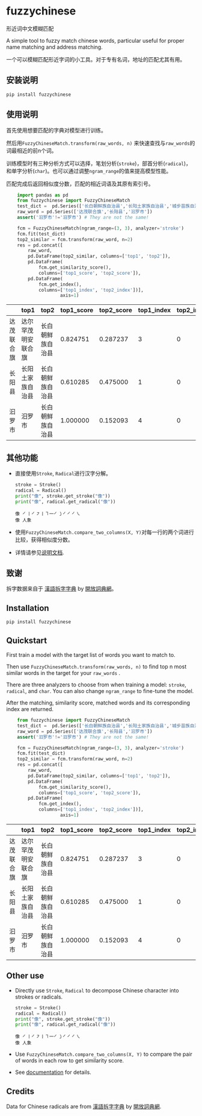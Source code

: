 fuzzychinese
=====
形近词中文模糊匹配

A simple tool to fuzzy match chinese words, particular useful for proper name matching and address matching.

一个可以模糊匹配形近字词的小工具。对于专有名词，地址的匹配尤其有用。

## 安装说明
```
pip install fuzzychinese
```

## 使用说明
首先使用想要匹配的字典对模型进行训练。

然后用`FuzzyChineseMatch.transform(raw_words, n)` 来快速查找与`raw_words`的词最相近的前n个词。

训练模型时有三种分析方式可以选择，笔划分析(`stroke`)，部首分析(`radical`)，和单字分析(`char`)。也可以通过调整`ngram_range`的值来提高模型性能。

匹配完成后返回相似度分数，匹配的相近词语及其原有索引号。

```python
    import pandas as pd
    from fuzzychinese import FuzzyChineseMatch
    test_dict =  pd.Series(['长白朝鲜族自治县','长阳土家族自治县','城步苗族自治县','达尔罕茂明安联合旗','汨罗市'])
    raw_word = pd.Series(['达茂联合旗','长阳县','汩罗市'])
    assert('汩罗市'!='汨罗市') # They are not the same!

    fcm = FuzzyChineseMatch(ngram_range=(3, 3), analyzer='stroke')
    fcm.fit(test_dict)
    top2_similar = fcm.transform(raw_word, n=2)
    res = pd.concat([
        raw_word,
        pd.DataFrame(top2_similar, columns=['top1', 'top2']),
        pd.DataFrame(
            fcm.get_similarity_score(),
            columns=['top1_score', 'top2_score']),
        pd.DataFrame(
            fcm.get_index(),
            columns=['top1_index', 'top2_index'])],
                    axis=1)
```

|            | top1               | top2             | top1_score | top2_score | top1_index | top2_index |
| ---------- | ------------------ | ---------------- | ---------- | ---------- | ---------- | ---------- |
| 达茂联合旗 | 达尔罕茂明安联合旗 | 长白朝鲜族自治县 | 0.824751   | 0.287237   | 3          | 0          |
| 长阳县     | 长阳土家族自治县   | 长白朝鲜族自治县 | 0.610285   | 0.475000   | 1          | 0          |
| 汩罗市     | 汨罗市             | 长白朝鲜族自治县 | 1.000000   | 0.152093   | 4          | 0          |

## 其他功能
+ 直接使用`Stroke`, `Radical`进行汉字分解。
    ```python
    stroke = Stroke()
    radical = Radical()
    print("像", stroke.get_stroke("像"))
    print("像", radical.get_radical("像"))
    ```
    ```
    像 ㇒〡㇒㇇〡㇕一㇒㇁㇒㇒㇒㇏
    像 人象
    ```
+ 使用`FuzzyChineseMatch.compare_two_columns(X, Y)`对每一行的两个词进行比较，获得相似度分数。

+ 详情请参见[说明文档](http://znwang.me/fuzzychinese/).

## 致谢

拆字数据来自于 [漢語拆字字典](https://github.com/kfcd/chaizi) by [開放詞典網](http://kaifangcidian.com/)。

## Installation
```
pip install fuzzychinese
```

## Quickstart

First train a model with the target list of words you want to match to. 

Then use `FuzzyChineseMatch.transform(raw_words, n)` to find top n most similar words in the target for your `raw_words` . 

There are three analyzers to choose from when training a model: `stroke`, `radical`, and `char`. You can also change `ngram_range` to fine-tune the model.

After the matching, similarity score, matched words and its corresponding index are returned. 

```python
    from fuzzychinese import FuzzyChineseMatch
    test_dict =  pd.Series(['长白朝鲜族自治县','长阳土家族自治县','城步苗族自治县','达尔罕茂明安联合旗','汨罗市'])
    raw_word = pd.Series(['达茂联合旗','长阳县','汩罗市'])
    assert('汩罗市'!='汨罗市') # They are not the same!

    fcm = FuzzyChineseMatch(ngram_range=(3, 3), analyzer='stroke')
    fcm.fit(test_dict)
    top2_similar = fcm.transform(raw_word, n=2)
    res = pd.concat([
        raw_word,
        pd.DataFrame(top2_similar, columns=['top1', 'top2']),
        pd.DataFrame(
            fcm.get_similarity_score(),
            columns=['top1_score', 'top2_score']),
        pd.DataFrame(
            fcm.get_index(),
            columns=['top1_index', 'top2_index'])],
                    axis=1)
```

|            | top1               | top2             | top1_score | top2_score | top1_index | top2_index |
| ---------- | ------------------ | ---------------- | ---------- | ---------- | ---------- | ---------- |
| 达茂联合旗 | 达尔罕茂明安联合旗 | 长白朝鲜族自治县 | 0.824751   | 0.287237   | 3          | 0          |
| 长阳县     | 长阳土家族自治县   | 长白朝鲜族自治县 | 0.610285   | 0.475000   | 1          | 0          |
| 汩罗市     | 汨罗市             | 长白朝鲜族自治县 | 1.000000   | 0.152093   | 4          | 0          |

## Other use
+ Directly use `Stroke`, `Radical` to decompose Chinese character into strokes or radicals.
    ```python
    stroke = Stroke()
    radical = Radical()
    print("像", stroke.get_stroke("像"))
    print("像", radical.get_radical("像"))
    ```
    ```
    像 ㇒〡㇒㇇〡㇕一㇒㇁㇒㇒㇒㇏
    像 人象
    ```
+ Use `FuzzyChineseMatch.compare_two_columns(X, Y)` to compare the pair of words in each row to get similarity score.

+ See [documentation](https://fuzzychinese.zenan-wang.com/) for details.


## Credits

Data for Chinese radicals are from [漢語拆字字典](https://github.com/kfcd/chaizi) by [開放詞典網](http://kaifangcidian.com/).
